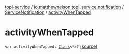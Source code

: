 [topl-service](../../index.md) / [io.matthewnelson.topl_service.notification](../index.md) / [ServiceNotification](index.md) / [activityWhenTapped](./activity-when-tapped.md)

# activityWhenTapped

`var activityWhenTapped: `[`Class`](https://docs.oracle.com/javase/6/docs/api/java/lang/Class.html)`<*>?` [(source)](https://github.com/05nelsonm/TorOnionProxyLibrary-Android/blob/master/topl-service/src/main/java/io/matthewnelson/topl_service/notification/ServiceNotification.kt#L107)